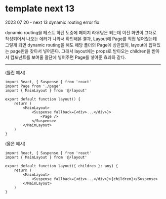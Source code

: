 # template next 13

2023 07 20 - next 13 dynamic routing error fix

dynamic routing을 테스트 하던 도중에 페이지 라우팅은 되는데 이전 화면이 그대로 작성되어서 나오는 에러가 나와서 확인해본 결과, Layout에 Page를 직접 넣어줬는데 그렇게 되면 dynamic routing을 해도 해당 폴더의 Page에 상관없이, layout에 잡혀있는 page만을 찾아서 넣어준다. 그래서 layout에는 props로 받아오는 children을 받아서 컴포넌트를 보여줄 말단에 넣어주면 Page를 넣어준 효과와 같다.

---

(틀린 예시)

```tsx
import React, { Suspense } from 'react'
import Page from './page'
import { MainLayout } from '@/layout'

export default function layout() {
    return (
        <MainLayout>
            <Suspense fallback={<div>...</div>}>
                <Page />
            </Suspense>
        </MainLayout>
    )
}
```

(옳은 예시)

```tsx
import React, { Suspense } from 'react'
import { MainLayout } from '@/layout'

export default function layout({ children }: any) {
    return (
        <MainLayout>
            <Suspense fallback={<div>...</div>}>{children}</Suspense>
        </MainLayout>
    )
}
```

